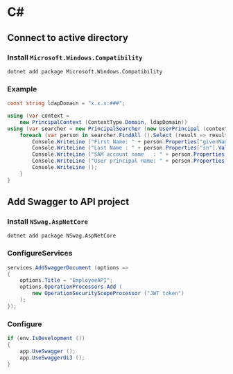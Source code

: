 # C#

## Connect to active directory

### Install `Microsoft.Windows.Compatibility`

```console
dotnet add package Microsoft.Windows.Compatibility
```

### Example

```csharp
const string ldapDomain = "x.x.x:###";

using (var context =
    new PrincipalContext (ContextType.Domain, ldapDomain))
using (var searcher = new PrincipalSearcher (new UserPrincipal (context))) {
    foreach (var person in searcher.FindAll ().Select (result => result.GetUnderlyingObject () as DirectoryEntry)) {
        Console.WriteLine ("First Name: " + person.Properties["givenName"].Value);
        Console.WriteLine ("Last Name : " + person.Properties["sn"].Value);
        Console.WriteLine ("SAM account name   : " + person.Properties["samAccountName"].Value);
        Console.WriteLine ("User principal name: " + person.Properties["userPrincipalName"].Value);
        Console.WriteLine ();
    }
}
```

## Add Swagger to API project

### Install `NSwag.AspNetCore`

```console
dotnet add package NSwag.AspNetCore
```

### ConfigureServices

```csharp
services.AddSwaggerDocument (options =>
{
    options.Title = "EmployeeAPI";
    options.OperationProcessors.Add (
        new OperationSecurityScopeProcessor ("JWT token")
    );
});
```

### Configure

```csharp
if (env.IsDevelopment ())
{
    app.UseSwagger ();
    app.UseSwaggerUi3 ();
}
```
